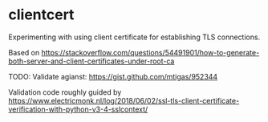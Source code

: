 # clientcert

Experimenting with using client certificate for establishing TLS connections.

Based on https://stackoverflow.com/questions/54491901/how-to-generate-both-server-and-client-certificates-under-root-ca

TODO: Validate agianst: https://gist.github.com/mtigas/952344

Validation code roughly guided by https://www.electricmonk.nl/log/2018/06/02/ssl-tls-client-certificate-verification-with-python-v3-4-sslcontext/
